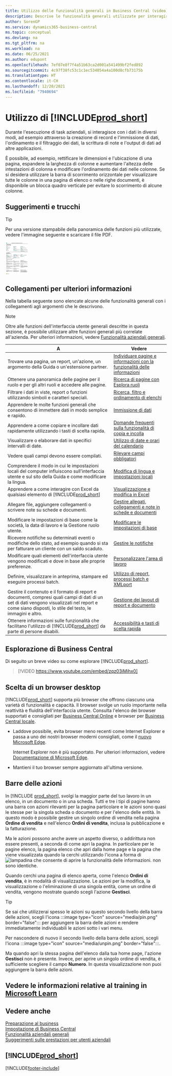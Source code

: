 ```yaml
---
title: Utilizzo delle funzionalità generali in Business Central (video) | Documenti Microsoft
description: Descrive le funzionalità generali utilizzate per interagire con i dati in Business Central, ad esempio per immettere valori, ordinare dati e modificare le visualizzazioni.
author: SorenGP
ms.service: dynamics365-business-central
ms.topic: conceptual
ms.devlang: na
ms.tgt_pltfrm: na
ms.workload: na
ms.date: 06/25/2021
ms.author: edupont
ms.openlocfilehash: 7ef07e8f7f4a51b63ca2d001a541499bf2fed892
ms.sourcegitcommit: 4c97f38fc53c1c1ec534054a4a100d8cfb73175b
ms.translationtype: HT
ms.contentlocale: it-CH
ms.lasthandoff: 12/20/2021
ms.locfileid: "7940694"
---
```

# <a name="working-with-prod_short"></a>Utilizzo di [!INCLUDE[prod_short](includes/prod_short.md)]

Durante l'esecuzione di task aziendali, si interagisce con i dati in diversi modi, ad esempio attraverso la creazione di record e l'immissione di dati, l'ordinamento e il filtraggio dei dati, la scrittura di note e l'output di dati ad altre applicazioni.

È possibile, ad esempio, rettificare le dimensioni e l'ubicazione di una pagina, espandere la larghezza di colonne e aumentare l'altezza delle intestazioni di colonna e modificare l'ordinamento dei dati nelle colonne. Se si desidera utilizzare la barra di scorrimento orizzontale per visualizzare tutte le colonne in una pagina di elenco o nelle righe documenti, è disponibile un blocca quadro verticale per evitare lo scorrimento di alcune colonne.

## <a name="tips-and-tricks"></a><a name="cheatsheet"></a>Suggerimenti e trucchi

> [!TIP]
> Per una versione stampabile della panoramica delle funzioni più utilizzate, vedere l'immagine seguente e scaricare il file PDF.
>
> [ ![Icona per il file PDF.](media/cheat_sheet_inline.png) ](media/cheat_sheet.pdf "Icona che apre un PDF")

## <a name="links-to-learn-more"></a>Collegamenti per ulteriori informazioni

Nella tabella seguente sono elencate alcune delle funzionalità generali con i collegamenti agli argomenti che le descrivono.

> [!NOTE]
> Oltre alle funzioni dell'interfaccia utente generali descritte in questa sezione, è possibile utilizzare altre funzioni generali più correlate all'azienda. Per ulteriori informazioni, vedere [Funzionalità aziendali generali](ui-across-business-areas.md).

| A  | Vedere |
| --- | --- |
|Trovare una pagina, un report, un'azione, un argomento della Guida o un'estensione partner. |[Individuare pagine e informazioni con la funzionalità delle informazioni](ui-search.md) |
|Ottenere una panoramica delle pagine per il ruolo e per gli altri ruoli e accedere alle pagine.|[Ricerca di pagine con Esplora ruoli](ui-role-explorer.md)|
| Filtrare i dati in viste, report o funzioni utilizzando simboli e caratteri speciali. |[Ricerca, filtro e ordinamento di elenchi](ui-enter-criteria-filters.md) |
|Apprendere le molte funzioni generali che consentono di immettere dati in modo semplice e rapido.|[Immissione di dati](ui-enter-data.md)|
|Apprendere a come copiare e incollare dati rapidamente utilizzando i tasti di scelta rapida.|[Domande frequenti sulla funzionalità di copia e incolla](faq-copy-paste.yml)|
| Visualizzare o elaborare dati in specifici intervalli di date. |[Utilizzo di date e orari del calendario](ui-enter-date-ranges.md) |
| Vedere quali campi devono essere compilati. |[Rilevare campi obbligatori](ui-mandatory-fields.md) |
|Comprendere il modo in cui le impostazioni locali del computer influiscono sull'interfaccia utente e sul sito della Guida e come modificare la lingua.|[Modifica di lingua e impostazioni locali](about-locale-language.md)|
|Apprendere a come interagire con Excel da qualsiasi elemento di [!INCLUDE[prod_short](includes/prod_short.md)]|[Visualizzazione e modifica in Excel](across-work-with-excel.md)|
|Allegare file, aggiungere collegamenti o scrivere note su schede e documenti.|[Gestire allegati, collegamenti e note in schede e documenti](ui-how-add-link-to-record.md)|
| Modificare le impostazioni di base come la società, la data di lavoro e la Gestione ruolo utente. |[Modificare le impostazioni di base](ui-change-basic-settings.md) |
|Ricevere notifiche su determinati eventi o modifiche dello stato, ad esempio quando si sta per fatturare un cliente con un saldo scaduto.|[Gestire le notifiche](ui-smart-notifications.md)|
| Modificare quali elementi dell'interfaccia utente vengono modificati e dove in base alle proprie preferenze.|[Personalizzare l'area di lavoro](ui-personalization-user.md) |
|Definire, visualizzare in anteprima, stampare ed eseguire processi batch.|[Utilizzo di report, processi batch e XMLport](ui-work-report.md)|
| Gestire il contenuto e il formato di report e documenti, compresi quali campi di dati di un set di dati vengono visualizzati nel report e come siano disposti, lo stile del testo, le immagini e altro.|[Gestione dei layout di report e documento](ui-manage-report-layouts.md) |
|Ottenere informazioni sulle funzionalità che facilitano l'utilizzo di [!INCLUDE[prod_short](includes/prod_short.md)] da parte di persone disabili.|[Accessibilità e tasti di scelta rapida](ui-accessibility.md)|

## <a name="getting-around-in-business-central"></a>Esplorazione di Business Central
Di seguito un breve video su come esplorare [!INCLUDE[prod_short](includes/prod_short.md)].

> [!VIDEO https://www.youtube.com/embed/zqz03iMihx0]

## <a name="choosing-a-desktop-browser"></a>Scelta di un browser desktop

[!INCLUDE[prod_short](includes/prod_short.md)] supporta più browser che offrono ciascuno una varietà di funzionalità e capacità. Il browser svolge un ruolo importante nella reattività e fluidità dell'interfaccia utente. Consulta l'elenco dei browser supportati e consigliati per [Business Central Online](./product-requirements.md) e browser per [Business Central locale](/dynamics365/business-central/dev-itpro/deployment/system-requirement-business-central-v15).

- Laddove possibile, evita browser meno recenti come Internet Explorer e passa a uno dei nostri browser moderni consigliati, come il [nuovo Microsoft Edge](https://www.microsoft.com/edge/).  

    Internet Explorer non è più supportato. Per ulteriori informazioni, vedere [Documentazione di Microsoft Edge](https://support.microsoft.com/hub/4337664/microsoft-edge-help).
- Mantieni il tuo browser sempre aggiornato all'ultima versione.

## <a name="action-bars"></a>Barre delle azioni

In [!INCLUDE [prod_short](includes/prod_short.md)], svolgi la maggior parte del tuo lavoro in un elenco, in un documento o in una scheda. Tutti e tre i tipi di pagine hanno una barra con azioni rilevanti per la pagina particolare e le azioni sono quasi le stesse per la singola scheda o documento e per l'elenco delle entità. In questo modo è possibile gestire un singolo ordine di vendita nella pagina **Ordine di vendita** e nell'elenco **Ordini di vendita**, inclusa la pubblicazione e la fatturazione.  

Ma le azioni possono anche avere un aspetto diverso, o addirittura non essere presenti, a seconda di come apri la pagina. In particolare per le pagine elenco, la pagina elenco che apri dalla home page e la pagina che viene visualizzata quando la cerchi utilizzando l'icona a forma di ![lampadina che consente di aprire la funzionalità delle informazioni.](media/ui-search/search_small.png "Informazioni sull'operazione che si desidera eseguire") non sono identiche.  

Quando cerchi una pagina di elenco aperta, come l'elenco **Ordini di vendita**, è in modalità di visualizzazione. Le azioni per la modifica, la visualizzazione o l'eliminazione di una singola entità, come un ordine di vendita, vengono mostrate quando scegli l'azione **Gestisci**.  

> [!TIP]
> Se sai che utilizzerai spesso le azioni su questo secondo livello della barra delle azioni, scegli l'icona :::image type="icon" source="media/pin.png" border="false"::: per aggiungere la barra delle azioni e rendere immediatamente individuabili le azioni sotto i vari menu.
>
> Per nascondere di nuovo il secondo livello della barra delle azioni, scegli l'icona :::image type="icon" source="media/unpin.png" border="false":::.

Ma quando apri la stessa pagina dell'elenco dalla tua home page, l'azione **Gestisci** non è presente. Invece, per aprire un singolo ordine di vendita, è sufficiente scegliere il campo **Numero**. In questa visualizzazione non puoi aggiungere la barra delle azioni.  

## <a name="see-related-training-at-microsoft-learn"></a>Vedere le informazioni relative al training in [Microsoft Learn](/learn/paths/work-pro-data-dynamics-365-business-central/)

## <a name="see-also"></a>Vedere anche

[Preparazione al business](ui-get-ready-business.md)  
[Impostazione di Business Central](setup.md)  
[Funzionalità aziendali generali](ui-across-business-areas.md)  
[Suggerimenti sulle prestazioni per utenti aziendali](/dynamics365/business-central/dev-itpro/performance/performance-users?toc=/dynamics365/business-central/toc.json)

## [!INCLUDE[prod_short](includes/free_trial_md.md)]


[!INCLUDE[footer-include](includes/footer-banner.md)]